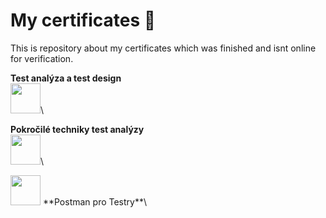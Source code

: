
  # My certificates  📝  
  This is repository about my certificates which was finished and isnt online for verification.
  
  **Test analýza a test design**\
 <img src="/Images/PDF_icon.ico" width="48">\

  **Pokročilé techniky test analýzy**\
 <img src="/Images/PDF_icon.ico" width="48">\

 <img src="/Images/PDF_icon.ico" width="48"> 
  **Postman pro Testry**\
